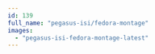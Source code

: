 ```yaml
---
id: 139
full_name: "pegasus-isi/fedora-montage"
images: 
  - "pegasus-isi-fedora-montage-latest"
---
```

